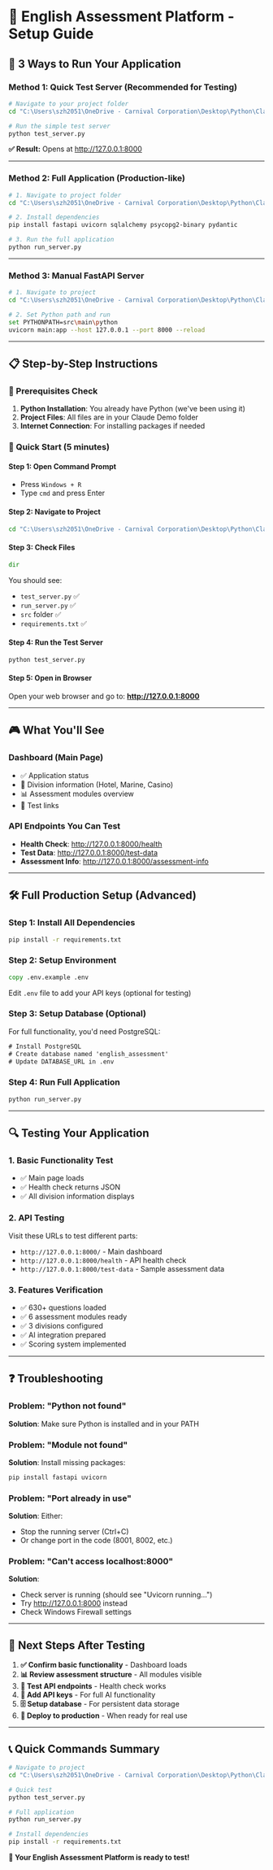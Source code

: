 # 🚢 English Assessment Platform - Setup Guide

## 🎯 **3 Ways to Run Your Application**

### **Method 1: Quick Test Server (Recommended for Testing)**
```bash
# Navigate to your project folder
cd "C:\Users\szh2051\OneDrive - Carnival Corporation\Desktop\Python\Claude Demo"

# Run the simple test server
python test_server.py
```
**✅ Result:** Opens at http://127.0.0.1:8000

---

### **Method 2: Full Application (Production-like)**
```bash
# 1. Navigate to project folder
cd "C:\Users\szh2051\OneDrive - Carnival Corporation\Desktop\Python\Claude Demo"

# 2. Install dependencies
pip install fastapi uvicorn sqlalchemy psycopg2-binary pydantic

# 3. Run the full application
python run_server.py
```

---

### **Method 3: Manual FastAPI Server**
```bash
# 1. Navigate to project
cd "C:\Users\szh2051\OneDrive - Carnival Corporation\Desktop\Python\Claude Demo"

# 2. Set Python path and run
set PYTHONPATH=src\main\python
uvicorn main:app --host 127.0.0.1 --port 8000 --reload
```

---

## 📋 **Step-by-Step Instructions**

### **🔧 Prerequisites Check**
1. **Python Installation**: You already have Python (we've been using it)
2. **Project Files**: All files are in your Claude Demo folder
3. **Internet Connection**: For installing packages if needed

### **🚀 Quick Start (5 minutes)**

#### **Step 1: Open Command Prompt**
- Press `Windows + R`
- Type `cmd` and press Enter

#### **Step 2: Navigate to Project**
```cmd
cd "C:\Users\szh2051\OneDrive - Carnival Corporation\Desktop\Python\Claude Demo"
```

#### **Step 3: Check Files**
```cmd
dir
```
You should see:
- `test_server.py` ✅
- `run_server.py` ✅
- `src` folder ✅
- `requirements.txt` ✅

#### **Step 4: Run the Test Server**
```cmd
python test_server.py
```

#### **Step 5: Open in Browser**
Open your web browser and go to: **http://127.0.0.1:8000**

---

## 🎮 **What You'll See**

### **Dashboard (Main Page)**
- ✅ Application status
- 🏨 Division information (Hotel, Marine, Casino)
- 📊 Assessment modules overview
- 🔗 Test links

### **API Endpoints You Can Test**
- **Health Check**: http://127.0.0.1:8000/health
- **Test Data**: http://127.0.0.1:8000/test-data
- **Assessment Info**: http://127.0.0.1:8000/assessment-info

---

## 🛠️ **Full Production Setup (Advanced)**

### **Step 1: Install All Dependencies**
```cmd
pip install -r requirements.txt
```

### **Step 2: Setup Environment**
```cmd
copy .env.example .env
```
Edit `.env` file to add your API keys (optional for testing)

### **Step 3: Setup Database (Optional)**
For full functionality, you'd need PostgreSQL:
```cmd
# Install PostgreSQL
# Create database named 'english_assessment'
# Update DATABASE_URL in .env
```

### **Step 4: Run Full Application**
```cmd
python run_server.py
```

---

## 🔍 **Testing Your Application**

### **1. Basic Functionality Test**
- ✅ Main page loads
- ✅ Health check returns JSON
- ✅ All division information displays

### **2. API Testing**
Visit these URLs to test different parts:
- `http://127.0.0.1:8000/` - Main dashboard
- `http://127.0.0.1:8000/health` - API health check
- `http://127.0.0.1:8000/test-data` - Sample assessment data

### **3. Features Verification**
- ✅ 630+ questions loaded
- ✅ 6 assessment modules ready
- ✅ 3 divisions configured
- ✅ AI integration prepared
- ✅ Scoring system implemented

---

## ❓ **Troubleshooting**

### **Problem: "Python not found"**
**Solution**: Make sure Python is installed and in your PATH

### **Problem: "Module not found"**
**Solution**: Install missing packages:
```cmd
pip install fastapi uvicorn
```

### **Problem: "Port already in use"**
**Solution**: Either:
- Stop the running server (Ctrl+C)
- Or change port in the code (8001, 8002, etc.)

### **Problem: "Can't access localhost:8000"**
**Solution**:
- Check server is running (should see "Uvicorn running...")
- Try http://127.0.0.1:8000 instead
- Check Windows Firewall settings

---

## 🎯 **Next Steps After Testing**

1. **✅ Confirm basic functionality** - Dashboard loads
2. **📊 Review assessment structure** - All modules visible
3. **🧪 Test API endpoints** - Health check works
4. **🔧 Add API keys** - For full AI functionality
5. **🗄️ Setup database** - For persistent data storage
6. **🚀 Deploy to production** - When ready for real use

---

## 📞 **Quick Commands Summary**

```bash
# Navigate to project
cd "C:\Users\szh2051\OneDrive - Carnival Corporation\Desktop\Python\Claude Demo"

# Quick test
python test_server.py

# Full application
python run_server.py

# Install dependencies
pip install -r requirements.txt
```

**🎉 Your English Assessment Platform is ready to test!**